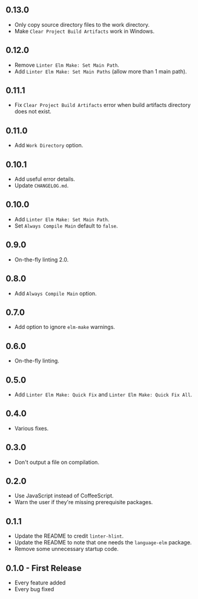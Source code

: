 ## 0.13.0
* Only copy source directory files to the work directory.
* Make `Clear Project Build Artifacts` work in Windows.

## 0.12.0
* Remove `Linter Elm Make: Set Main Path`.
* Add `Linter Elm Make: Set Main Paths` (allow more than 1 main path).

## 0.11.1
* Fix `Clear Project Build Artifacts` error when build artifacts directory does not exist.

## 0.11.0
* Add `Work Directory` option.

## 0.10.1
* Add useful error details.
* Update `CHANGELOG.md`.

## 0.10.0
* Add `Linter Elm Make: Set Main Path`.
* Set `Always Compile Main` default to `false`.

## 0.9.0
* On-the-fly linting 2.0.

## 0.8.0
* Add `Always Compile Main` option.

## 0.7.0
* Add option to ignore `elm-make` warnings.

## 0.6.0
* On-the-fly linting.

## 0.5.0
* Add `Linter Elm Make: Quick Fix` and `Linter Elm Make: Quick Fix All`.

## 0.4.0
* Various fixes.

## 0.3.0
* Don't output a file on compilation.

## 0.2.0
* Use JavaScript instead of CoffeeScript.
* Warn the user if they're missing prerequisite packages.

## 0.1.1
* Update the README to credit `linter-hlint`.
* Update the README to note that one needs the `language-elm` package.
* Remove some unnecessary startup code.

## 0.1.0 - First Release
* Every feature added
* Every bug fixed
